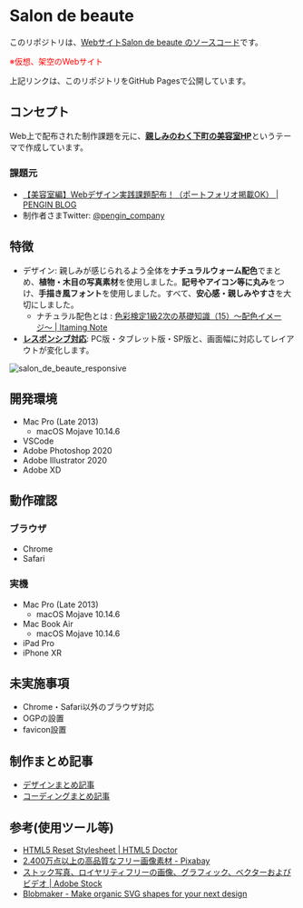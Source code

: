 # Salon de beaute

このリポジトリは、<u>Webサイト[Salon de beaute](https://fuchsia-84.github.io/Salon_de_beaute/) のソースコード</u>です。

<span style="color: red;">※仮想、架空のWebサイト</span>

上記リンクは、このリポジトリをGitHub Pagesで公開しています。

## コンセプト

Web上で配布された制作課題を元に、<u>**親しみのわく下町の美容室HP**</u>というテーマで作成しています。

### 課題元

- [【美容室編】Webデザイン実践課題配布！（ポートフォリオ掲載OK） \| PENGIN BLOG](https://crestadesign.org/webdesign-work01/)
- 制作者さまTwitter: [@pengin_company](https://twitter.com/pengin_company)

## 特徴

- デザイン: 親しみが感じられるよう全体を**ナチュラルウォーム配色**でまとめ、**植物・木目の写真素材**を使用しました。**記号やアイコン等に丸み**をつけ、**手描き風フォント**を使用しました。すべて、**安心感・親しみやすさ**を大切にしました。
  - ナチュラル配色とは : [色彩検定1級2次の基礎知識（15）〜配色イメージ〜 | Itaming Note](https://www.keikoitami.com/color/aft/aft-15/#toc7)
- <u>**レスポンシブ対応**</u>: PC版・タブレット版・SP版と、画面幅に対応してレイアウトが変化します。

![salon_de_beaute_responsive](https://user-images.githubusercontent.com/46129202/144963598-cf1d2374-cfc2-4a19-a04c-394589e19d6e.png)

## 開発環境

- Mac Pro (Late 2013)
  - macOS Mojave 10.14.6
- VSCode
- Adobe Photoshop 2020
- Adobe Illustrator 2020
- Adobe XD

## 動作確認

### ブラウザ

- Chrome
- Safari

### 実機

- Mac Pro (Late 2013)
  - macOS Mojave 10.14.6
- Mac Book Air
  - macOS Mojave 10.14.6
- iPad Pro
- iPhone XR

## 未実施事項

- Chrome・Safari以外のブラウザ対応
- OGPの設置
- favicon設置

## 制作まとめ記事

- [デザインまとめ記事](https://fuchsia-84.hatenablog.com/entry/2021/08/10/181356)
- [コーディングまとめ記事](https://fuchsia-84.hatenablog.com/entry/2021/12/07/200000_1)

## 参考(使用ツール等)

- [HTML5 Reset Stylesheet \| HTML5 Doctor](http://html5doctor.com/html-5-reset-stylesheet/)
- [2.400万点以上の高品質なフリー画像素材 - Pixabay](https://pixabay.com/ja/)
- [ストック写真、ロイヤリティフリーの画像、グラフィック、ベクターおよびビデオ \| Adobe Stock](https://stock.adobe.com/jp)
- [Blobmaker - Make organic SVG shapes for your next design](https://www.blobmaker.app/)